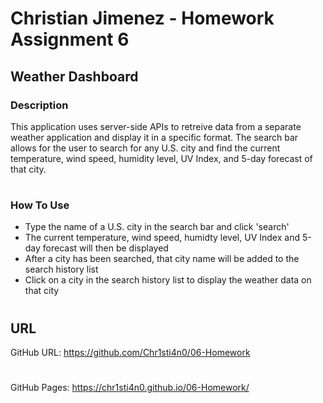 # Christian Jimenez - Homework Assignment 6

## Weather Dashboard

### Description
This application uses server-side APIs to retreive data from a separate weather application and display it in a specific format. The search bar allows for the user to search for any U.S. city and find the current temperature, wind speed, humidity level, UV Index, and 5-day forecast of that city. 

#

### How To Use
- Type the name of a U.S. city in the search bar and click 'search'
- The current temperature, wind speed, humidty level, UV Index and 5-day forecast will then be displayed
- After a city has been searched, that city name will be added to the search history list
- Click on a city in the search history list to display the weather data on that city

#



## URL
GitHub URL: https://github.com/Chr1sti4n0/06-Homework
#
GitHub Pages: https://chr1sti4n0.github.io/06-Homework/